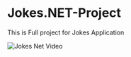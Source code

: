 # Jokes.NET-Project

This is Full project for Jokes Application 

![Jokes Net Video](https://github.com/user-attachments/assets/8fdf909e-5194-4555-b7f1-a8de1c405e0f)
